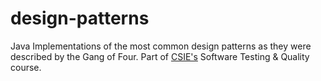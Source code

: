 # design-patterns
Java Implementations of the most common design patterns as they were described by the Gang of Four. Part of [CSIE's](http://csie.ase.ro/) Software Testing &amp; Quality course.
